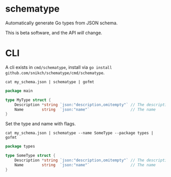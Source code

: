 # schematype

Automatically generate Go types from JSON schema.

This is beta software, and the API *will* change.

# CLI

A cli exists in `cmd/schematype`, install via `go install github.com/snikch/schematype/cmd/schematype`.

```
cat my_schema.json | schematype | gofmt
```

```go
package main

type MyType struct {
	Description *string `json:"description,omitempty"` // The description
	Name        string  `json:"name"`                  // The name
}
```

Set the type and name with flags.

```
cat my_schema.json | schematype --name SomeType --package types | gofmt
```

```go
package types

type SomeType struct {
	Description *string `json:"description,omitempty"` // The description
	Name        string  `json:"name"`                  // The name
}
```
